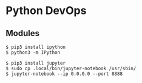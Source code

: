 # Python DevOps

## Modules
```
$ pip3 install ipython
$ python3 -m IPython

$ pip3 install jupyter
$ sudo cp .local/bin/jupyter-notebook /usr/sbin/
$ jupyter-notebook --ip 0.0.0.0 --port 8888
```